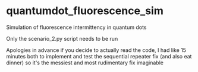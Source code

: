 # quantumdot_fluorescence_sim
Simulation of fluorescence intermittency in quantum dots

Only the scenario_2.py script needs to be run

Apologies in advance if you decide to actually read the code, I had like 15 minutes both to implement and test the sequential repeater fix (and also eat dinner) so it's the messiest and most rudimentary fix imaginable
